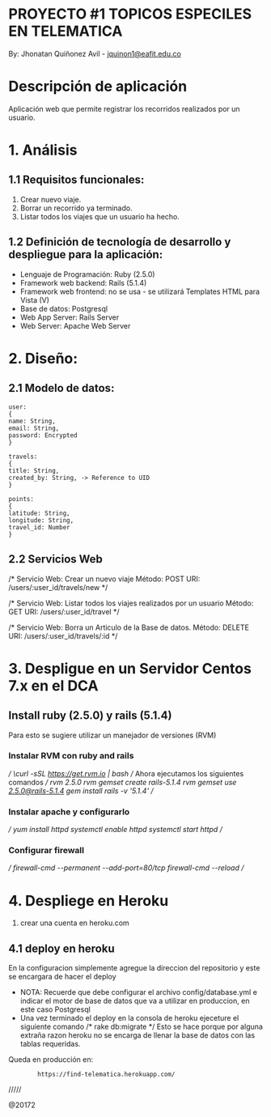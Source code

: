 # PROYECTO #1 TOPICOS ESPECILES EN TELEMATICA

By: Jhonatan Quiñonez Avil - jquinon1@eafit.edu.co

# Descripción de aplicación

Aplicación web que permite registrar los recorridos realizados por un usuario.

# 1. Análisis

## 1.1 Requisitos funcionales:

1. Crear nuevo viaje.
2. Borrar un recorrido ya terminado.
3. Listar todos los viajes que un usuario ha hecho.

## 1.2 Definición de tecnología de desarrollo y despliegue para la aplicación:

* Lenguaje de Programación: Ruby (2.5.0)
* Framework web backend: Rails (5.1.4)
* Framework web frontend: no se usa - se utilizará Templates HTML para Vista (V)
* Base de datos: Postgresql
* Web App Server: Rails Server
* Web Server: Apache Web Server

# 2. Diseño:

## 2.1 Modelo de datos:

    user:
    {
    name: String,
    email: String,
    password: Encrypted
    }

    travels:
    {
    title: String,
    created_by: String, -> Reference to UID
    }

    points:
    {
    latitude: String,
    longitude: String,
    travel_id: Number
    }

## 2.2 Servicios Web

/* 
  Servicio Web: Crear un nuevo viaje
  Método: POST
  URI: /users/:user_id/travels/new
*/

/* 
  Servicio Web: Listar todos los viajes realizados por un usuario
  Método: GET
  URI: /users/:user_id/travel
*/

 /* 
  Servicio Web: Borra un Articulo de la Base de datos.
  Método: DELETE
  URI: /users/:user_id/travels/:id
 */

# 3. Despligue en un Servidor Centos 7.x en el DCA

## Install ruby (2.5.0) y rails (5.1.4)
  Para esto se sugiere utilizar un manejador de versiones (RVM)
### Instalar RVM con ruby and rails
*/
  \curl -sSL https://get.rvm.io | bash
 /*
 Ahora ejecutamos los siguientes comandos 
 */
    rvm 2.5.0
    rvm gemset create rails-5.1.4
    rvm gemset use 2.5.0@rails-5.1.4
    gem install rails -v '5.1.4'
  /*
  
### Instalar apache y configurarlo

  */
    yum install httpd
    systemctl enable httpd
    systemctl start httpd
  /*
  
### Configurar firewall

  */
    firewall-cmd --permanent --add-port=80/tcp
    firewall-cmd --reload
  /*

# 4. Despliege en Heroku

1. crear una cuenta en heroku.com

## 4.1 deploy en heroku

  En la configuracion simplemente agregue la direccion del repositorio y este se encargara de hacer el deploy
  * NOTA: Recuerde que debe configurar el archivo config/database.yml e indicar el motor de base de datos que va a utilizar en produccion, en este caso Postgresql
  * Una vez terminado el deploy en la consola de heroku ejeceture el siguiente comando
  /* rake db:migrate */
  Esto se hace porque por alguna extraña razon heroku no se encarga de llenar la base de datos con las tablas requeridas.

Queda en producción en:

            https://find-telematica.herokuapp.com/

/////

@20172            
